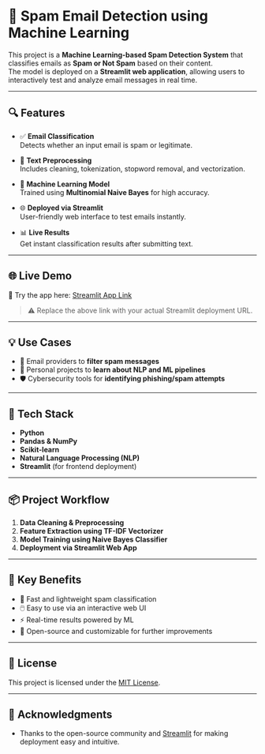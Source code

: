 # 📧 Spam Email Detection using Machine Learning

This project is a **Machine Learning-based Spam Detection System** that classifies emails as **Spam or Not Spam** based on their content.  
The model is deployed on a **Streamlit web application**, allowing users to interactively test and analyze email messages in real time.

---

## 🔍 Features

- ✅ **Email Classification**  
  Detects whether an input email is spam or legitimate.

- 📝 **Text Preprocessing**  
  Includes cleaning, tokenization, stopword removal, and vectorization.

- 🧠 **Machine Learning Model**  
  Trained using **Multinomial Naive Bayes** for high accuracy.

- 🌐 **Deployed via Streamlit**  
  User-friendly web interface to test emails instantly.

- 📊 **Live Results**  
  Get instant classification results after submitting text.

---

## 🌐 Live Demo

🚀 Try the app here: [Streamlit App Link](https://your-streamlit-app-link.streamlit.app)

> ⚠️ Replace the above link with your actual Streamlit deployment URL.

---

## 💡 Use Cases

- 📩 Email providers to **filter spam messages**
- 🧠 Personal projects to **learn about NLP and ML pipelines**
- 🛡️ Cybersecurity tools for **identifying phishing/spam attempts**

---

## 🧰 Tech Stack

- **Python**
- **Pandas & NumPy**
- **Scikit-learn**
- **Natural Language Processing (NLP)**
- **Streamlit** (for frontend deployment)

---

## 📦 Project Workflow

1. **Data Cleaning & Preprocessing**
2. **Feature Extraction using TF-IDF Vectorizer**
3. **Model Training using Naive Bayes Classifier**
4. **Deployment via Streamlit Web App**

---

## 📌 Key Benefits

- 🚀 Fast and lightweight spam classification  
- 🖱️ Easy to use via an interactive web UI  
- ⚡ Real-time results powered by ML  
- 🧩 Open-source and customizable for further improvements

---

## 📝 License

This project is licensed under the [MIT License](LICENSE).

---

## 🙌 Acknowledgments

- Thanks to the open-source community and [Streamlit](https://streamlit.io/) for making deployment easy and intuitive.
